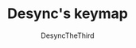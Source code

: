 ---
author: DesyncTheThird
baseLayouts: ["Graphite", "QWERTY"]
firmwares: [QMK]
hasHomeRowMods: true
hasLetterOnThumb: true
hasRotaryEncoder: false
isAutoShiftEnabled: false
isComboEnabled: true
isSplit: true
isTapDanceEnabled: false
keybindings: []
keyboard: Corne
keyCount: 42
keymapImage: https://raw.githubusercontent.com/DesyncTheThird/corne-keymap/main/images/combined.png
keymapUrl: https://github.com/DesyncTheThird/corne-keymap/tree/main
languages: English
layerCount: 13
OS: Windows
stagger: columnar
summary: Keymap for the Corne keyboard, optimised for writing (La)TeX and C files.
title: Desync's keymap
writeup: https://github.com/DesyncTheThird/corne-keymap/blob/main/readme.md
---